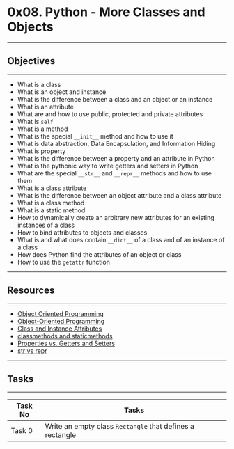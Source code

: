 # 0x08. Python - More Classes and Objects
---
## Objectives
---
* What is a class
* What is an object and instance
* What is the difference between a class and an object or an instance
* What is an attribute
* What are and how to use public, protected and private attributes
* What is `self`
* What is a method
* What is the special `__init__` method and how to use it
* What is data abstraction, Data Encapsulation, and Information Hiding
* What is property
* What is the difference between a property and an attribute in Python
* What is the pythonic way to write getters and setters in Python
* What are the special `__str__` and `__repr__` methods and how to use them
* What is a class attribute
* What is the difference between an object attribute and a class attribute
* What is a class method
* What is a static method
* How to dynamically create an arbitrary new attributes for an existing instances of a class
* How to bind attributes to objects and classes
* What is and what does contain `__dict__` of a class and of an instance of a class
* How does Python find the attributes of an object or class
* How to use the `getattr` function
---
## Resources
---
* [Object Oriented Programming ](https://python.swaroopch.com/oop.html)
* [Object-Oriented Programming](https://python-course.eu/oop/object-oriented-programming.php)
* [Class and Instance Attributes](https://python-course.eu/oop/class-instance-attributes.php)
* [classmethods and staticmethods](https://www.youtube.com/watch?v=rq8cL2XMM5M)
* [Properties vs. Getters and Setters](https://python-course.eu/oop/properties-vs-getters-and-setters.php)
* [str vs repr](https://shipit.dev/posts/python-str-vs-repr.html)
---
## Tasks
---
|Task No |Tasks	|
|--------|------|
|Task 0  |Write an empty class `Rectangle` that defines a rectangle|


